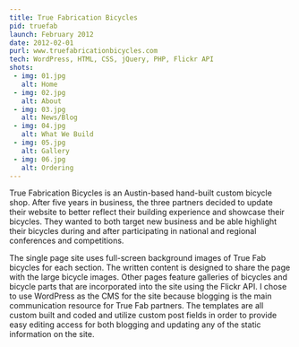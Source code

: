 ```yaml
---
title: True Fabrication Bicycles
pid: truefab
launch: February 2012
date: 2012-02-01
purl: www.truefabricationbicycles.com
tech: WordPress, HTML, CSS, jQuery, PHP, Flickr API
shots:
 - img: 01.jpg
   alt: Home
 - img: 02.jpg
   alt: About
 - img: 03.jpg
   alt: News/Blog
 - img: 04.jpg
   alt: What We Build
 - img: 05.jpg
   alt: Gallery
 - img: 06.jpg
   alt: Ordering
---
```

True Fabrication Bicycles is an Austin-based hand-built custom bicycle shop. After five years in business, the three partners decided to update their website to better reflect their building experience and showcase their bicycles. They wanted to both target new business and be able highlight their bicycles during and after participating in national and regional conferences and competitions.

The single page site uses full-screen background images of True Fab bicycles for each section. The written content is designed to share the page with the large bicycle images. Other pages feature galleries of bicycles and bicycle parts that are incorporated into the site using the Flickr API. I chose to use WordPress as the CMS for the site because blogging is the main communication resource for True Fab partners. The templates are all custom built and coded and utilize custom post fields in order to provide easy editing access for both blogging and updating any of the static information on the site.
